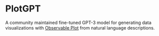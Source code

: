 # PlotGPT

A community maintained fine-tuned GPT-3 model for generating
data visualizations with [Observable Plot](https://github.com/observablehq/plot) from natural language
descriptions.
